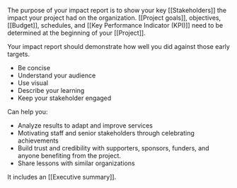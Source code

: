 The purpose of your impact report is to show your key [[Stakeholders]] the impact your project had on the organization. 
[[Project goals]], objectives, [[Budget]], schedules, and [[Key Performance Indicator (KPI)]] need to be determined at the beginning of your [[Project]]. 

Your impact report should demonstrate how well you did against those early targets.

- Be concise
- Understand your audience
- Use visual
- Describe your learning
- Keep your stakeholder engaged

Can help you:
- Analyze results to adapt and improve services
- Motivating staff and senior stakeholders through celebrating achievements
- Build trust and credibility with supporters, sponsors, funders, and anyone benefiting from the project. 
- Share lessons with similar organizations

It includes an [[Executive summary]].
